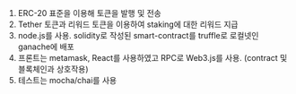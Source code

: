 1. ERC-20 표준을 이용해 토큰을 발행 및 전송
2. Tether 토큰과 리워드 토큰을 이용하여 staking에 대한 리워드 지급
3. node.js를 사용. solidity로 작성된 smart-contract를 truffle로 로컬넷인 ganache에 배포
4. 프론트는 metamask, React를 사용하였고 RPC로 Web3.js를 사용. (contract 및 블록체인과 상호작용) 
5. 테스트는 mocha/chai를 사용
